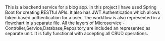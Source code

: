 This is a backend service for a blog app.
In this project I have used Spring Boot for creating RESTful APIs.
It also has JWT Authentication which allows token based authentication for a user.
The workflow is also represented in a flowchart in a separate file.
All the layers of Microservice - Controller,Service,Database,Repository are included an represented as separate unit.
It is fully functional with accepting all CRUD operations.
